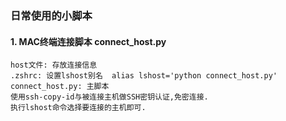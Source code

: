 ### 日常使用的小脚本
#### 1. MAC终端连接脚本 connect_host.py
    host文件: 存放连接信息
    .zshrc: 设置lshost别名  alias lshost='python connect_host.py'
    connect_host.py: 主脚本
    使用ssh-copy-id与被连接主机做SSH密钥认证,免密连接.  
    执行lshost命令选择要连接的主机即可.
    
